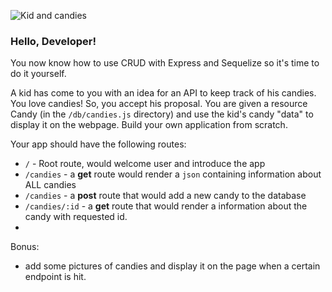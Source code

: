 ![Kid and candies](https://raw.git.generalassemb.ly/WDI-Epiphany/node-express-routes-lesson/master/lab/images/candy-kids450x563.jpg)

### Hello, Developer!

You now know how to use CRUD with Express and Sequelize so it's time to do it yourself.

A kid has come to you with an idea for an API to keep track of his candies. You love candies! So, you accept his proposal. You are given a resource Candy  (in the `/db/candies.js` directory) and use the kid's candy "data" to display it on the webpage.
Build your own application from scratch.


Your app should have the following routes:

* `/` - Root route, would welcome user and introduce the app
* `/candies` - a **get** route would render a `json` containing information about ALL candies
* `/candies` - a **post** route that would add a new candy to the database
* `/candies/:id` - a **get** route that would render a information about the candy with requested id.
* 


Bonus:
* add some pictures of candies and display it on the page when a certain endpoint is hit.

